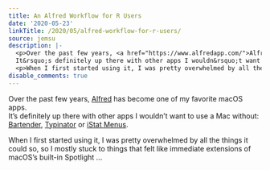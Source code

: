 ```yaml
---
title: An Alfred Workflow for R Users
date: '2020-05-23'
linkTitle: /2020/05/alfred-workflow-for-r-users/
source: jemsu
description: |-
  <p>Over the past few years, <a href="https://www.alfredapp.com/">Alfred</a> has become one of my favorite macOS apps.<br>
  It&rsquo;s definitely up there with other apps I wouldn&rsquo;t want to use a Mac without: <a href="https://www.macbartender.com/">Bartender</a>, <a href="https://www.ergonis.com/products/typinator/">Typinator</a> or <a href="https://bjango.com/mac/istatmenus/">iStat Menus</a>.</p>
  <p>When I first started using it, I was pretty overwhelmed by all the things it could so, so I mostly stuck to things that felt like immediate extensions of macOS&rsquo;s built-in Spotlight ...
disable_comments: true
---
```

<p>Over the past few years, <a href="https://www.alfredapp.com/">Alfred</a> has become one of my favorite macOS apps.<br>
It&rsquo;s definitely up there with other apps I wouldn&rsquo;t want to use a Mac without: <a href="https://www.macbartender.com/">Bartender</a>, <a href="https://www.ergonis.com/products/typinator/">Typinator</a> or <a href="https://bjango.com/mac/istatmenus/">iStat Menus</a>.</p>
<p>When I first started using it, I was pretty overwhelmed by all the things it could so, so I mostly stuck to things that felt like immediate extensions of macOS&rsquo;s built-in Spotlight ...